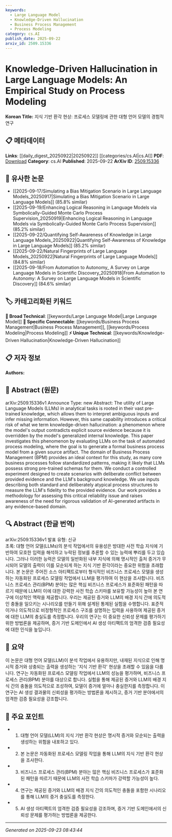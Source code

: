 ```yaml
---
keywords:
  - Large Language Model
  - Knowledge-Driven Hallucination
  - Business Process Management
  - Process Modeling
category: cs.AI
publish_date: 2025-09-22
arxiv_id: 2509.15336
---
```


<!-- KEYWORD_LINKING_METADATA:
{
  "processed_timestamp": "2025-09-23T08:43:44.301837",
  "vocabulary_version": "1.0",
  "selected_keywords": [
    "Large Language Model",
    "Knowledge-Driven Hallucination",
    "Business Process Management",
    "Process Modeling"
  ],
  "rejected_keywords": [],
  "similarity_scores": {
    "Large Language Model": 0.85,
    "Knowledge-Driven Hallucination": 0.78,
    "Business Process Management": 0.8,
    "Process Modeling": 0.77
  },
  "extraction_method": "AI_prompt_based",
  "budget_applied": true,
  "candidates_json": {
    "candidates": [
      {
        "surface": "Large Language Models",
        "canonical": "Large Language Model",
        "aliases": [
          "LLM",
          "Language Model"
        ],
        "category": "broad_technical",
        "rationale": "Central to the study, providing a direct link to the broader field of language models.",
        "novelty_score": 0.4,
        "connectivity_score": 0.9,
        "specificity_score": 0.6,
        "link_intent_score": 0.85
      },
      {
        "surface": "knowledge-driven hallucination",
        "canonical": "Knowledge-Driven Hallucination",
        "aliases": [
          "hallucination",
          "model hallucination"
        ],
        "category": "unique_technical",
        "rationale": "Introduces a novel concept specific to the study of LLMs and their reliability.",
        "novelty_score": 0.8,
        "connectivity_score": 0.65,
        "specificity_score": 0.85,
        "link_intent_score": 0.78
      },
      {
        "surface": "Business Process Management",
        "canonical": "Business Process Management",
        "aliases": [
          "BPM"
        ],
        "category": "specific_connectable",
        "rationale": "Connects the study to the established domain of business processes, enhancing interdisciplinary links.",
        "novelty_score": 0.5,
        "connectivity_score": 0.75,
        "specificity_score": 0.7,
        "link_intent_score": 0.8
      },
      {
        "surface": "process modeling",
        "canonical": "Process Modeling",
        "aliases": [
          "business process modeling"
        ],
        "category": "specific_connectable",
        "rationale": "Key task in the study, linking to methodologies in business and computational modeling.",
        "novelty_score": 0.55,
        "connectivity_score": 0.78,
        "specificity_score": 0.72,
        "link_intent_score": 0.77
      }
    ],
    "ban_list_suggestions": [
      "analytical tasks",
      "source artifact",
      "standardized patterns"
    ]
  },
  "decisions": [
    {
      "candidate_surface": "Large Language Models",
      "resolved_canonical": "Large Language Model",
      "decision": "linked",
      "scores": {
        "novelty": 0.4,
        "connectivity": 0.9,
        "specificity": 0.6,
        "link_intent": 0.85
      }
    },
    {
      "candidate_surface": "knowledge-driven hallucination",
      "resolved_canonical": "Knowledge-Driven Hallucination",
      "decision": "linked",
      "scores": {
        "novelty": 0.8,
        "connectivity": 0.65,
        "specificity": 0.85,
        "link_intent": 0.78
      }
    },
    {
      "candidate_surface": "Business Process Management",
      "resolved_canonical": "Business Process Management",
      "decision": "linked",
      "scores": {
        "novelty": 0.5,
        "connectivity": 0.75,
        "specificity": 0.7,
        "link_intent": 0.8
      }
    },
    {
      "candidate_surface": "process modeling",
      "resolved_canonical": "Process Modeling",
      "decision": "linked",
      "scores": {
        "novelty": 0.55,
        "connectivity": 0.78,
        "specificity": 0.72,
        "link_intent": 0.77
      }
    }
  ]
}
-->

# Knowledge-Driven Hallucination in Large Language Models: An Empirical Study on Process Modeling

**Korean Title:** 지식 기반 환각 현상: 프로세스 모델링에 관한 대형 언어 모델의 경험적 연구

## 📋 메타데이터

**Links**: [[daily_digest_20250922|20250922]] [[categories/cs.AI|cs.AI]]
**PDF**: [Download](https://arxiv.org/pdf/2509.15336.pdf)
**Category**: cs.AI
**Published**: 2025-09-22
**ArXiv ID**: [2509.15336](https://arxiv.org/abs/2509.15336)

## 🔗 유사한 논문
- [[2025-09-17/Simulating a Bias Mitigation Scenario in Large Language Models_20250917|Simulating a Bias Mitigation Scenario in Large Language Models]] (85.8% similar)
- [[2025-09-19/Enhancing Logical Reasoning in Language Models via Symbolically-Guided Monte Carlo Process Supervision_20250919|Enhancing Logical Reasoning in Language Models via Symbolically-Guided Monte Carlo Process Supervision]] (85.2% similar)
- [[2025-09-22/Quantifying Self-Awareness of Knowledge in Large Language Models_20250922|Quantifying Self-Awareness of Knowledge in Large Language Models]] (85.2% similar)
- [[2025-09-22/Natural Fingerprints of Large Language Models_20250922|Natural Fingerprints of Large Language Models]] (84.8% similar)
- [[2025-09-18/From Automation to Autonomy_ A Survey on Large Language Models in Scientific Discovery_20250918|From Automation to Autonomy: A Survey on Large Language Models in Scientific Discovery]] (84.6% similar)

## 🏷️ 카테고리화된 키워드
**🧠 Broad Technical**: [[keywords/Large Language Model|Large Language Model]]
**🔗 Specific Connectable**: [[keywords/Business Process Management|Business Process Management]], [[keywords/Process Modeling|Process Modeling]]
**⚡ Unique Technical**: [[keywords/Knowledge-Driven Hallucination|Knowledge-Driven Hallucination]]

## 📋 저자 정보

**Authors:** 

## 📄 Abstract (원문)

arXiv:2509.15336v1 Announce Type: new 
Abstract: The utility of Large Language Models (LLMs) in analytical tasks is rooted in their vast pre-trained knowledge, which allows them to interpret ambiguous inputs and infer missing information. However, this same capability introduces a critical risk of what we term knowledge-driven hallucination: a phenomenon where the model's output contradicts explicit source evidence because it is overridden by the model's generalized internal knowledge. This paper investigates this phenomenon by evaluating LLMs on the task of automated process modeling, where the goal is to generate a formal business process model from a given source artifact. The domain of Business Process Management (BPM) provides an ideal context for this study, as many core business processes follow standardized patterns, making it likely that LLMs possess strong pre-trained schemas for them. We conduct a controlled experiment designed to create scenarios with deliberate conflict between provided evidence and the LLM's background knowledge. We use inputs describing both standard and deliberately atypical process structures to measure the LLM's fidelity to the provided evidence. Our work provides a methodology for assessing this critical reliability issue and raises awareness of the need for rigorous validation of AI-generated artifacts in any evidence-based domain.

## 🔍 Abstract (한글 번역)

arXiv:2509.15336v1 발표 유형: 신규  
초록: 대형 언어 모델(LLMs)의 분석 작업에서의 유용성은 방대한 사전 학습 지식에 기반하여 모호한 입력을 해석하고 누락된 정보를 추론할 수 있는 능력에 뿌리를 두고 있습니다. 그러나 이러한 능력은 모델의 일반화된 내부 지식에 의해 명시적인 출처 증거가 무시되어 모델의 출력이 이를 모순되게 하는 지식 기반 환각이라는 중요한 위험을 초래합니다. 본 논문은 주어진 소스 아티팩트로부터 형식적인 비즈니스 프로세스 모델을 생성하는 자동화된 프로세스 모델링 작업에서 LLM을 평가하여 이 현상을 조사합니다. 비즈니스 프로세스 관리(BPM) 분야는 많은 핵심 비즈니스 프로세스가 표준화된 패턴을 따르기 때문에 LLM이 이에 대한 강력한 사전 학습 스키마를 보유할 가능성이 높아 본 연구에 이상적인 맥락을 제공합니다. 우리는 제공된 증거와 LLM의 배경 지식 간에 의도적인 충돌을 일으키는 시나리오를 만들기 위해 설계된 통제된 실험을 수행합니다. 표준적이거나 의도적으로 비정형적인 프로세스 구조를 설명하는 입력을 사용하여 제공된 증거에 대한 LLM의 충실도를 측정합니다. 우리의 연구는 이 중요한 신뢰성 문제를 평가하기 위한 방법론을 제공하며, 증거 기반 도메인에서 AI 생성 아티팩트의 엄격한 검증 필요성에 대한 인식을 높입니다.

## 📝 요약

이 논문은 대형 언어 모델(LLM)이 분석 작업에서 유용하지만, 내재된 지식으로 인해 명시적 증거와 상충되는 출력을 생성하는 '지식 기반 환각' 현상을 초래할 수 있음을 다룹니다. 연구는 자동화된 프로세스 모델링 작업에서 LLM의 성능을 평가하며, 비즈니스 프로세스 관리(BPM) 분야를 대상으로 합니다. 실험을 통해 제공된 증거와 LLM의 배경 지식 간의 충돌을 의도적으로 조성하여, 모델이 증거에 얼마나 충실한지를 측정합니다. 이 연구는 AI 생성 결과물의 신뢰성을 평가하는 방법론을 제시하고, 증거 기반 분야에서의 엄격한 검증 필요성을 강조합니다.

## 🎯 주요 포인트

- 1. 대형 언어 모델(LLM)의 지식 기반 환각 현상은 명시적 증거와 모순되는 출력을 생성하는 위험을 내포하고 있다.
- 2. 본 논문은 자동화된 프로세스 모델링 작업을 통해 LLM의 지식 기반 환각 현상을 조사한다.
- 3. 비즈니스 프로세스 관리(BPM) 분야는 많은 핵심 비즈니스 프로세스가 표준화된 패턴을 따르기 때문에 LLM의 사전 학습 스키마가 강력할 가능성이 높다.
- 4. 연구는 제공된 증거와 LLM의 배경 지식 간의 의도적인 충돌을 포함한 시나리오를 통해 LLM의 증거 충실도를 측정한다.
- 5. AI 생성 아티팩트의 엄격한 검증 필요성을 강조하며, 증거 기반 도메인에서의 신뢰성 문제를 평가하는 방법론을 제공한다.


---

*Generated on 2025-09-23 08:43:44*